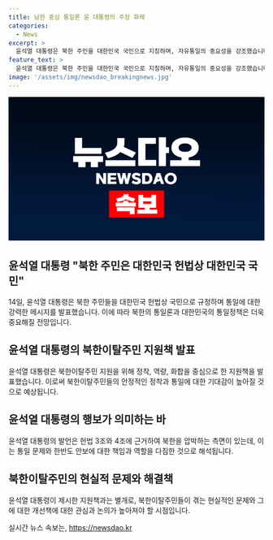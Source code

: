 ```yaml
---
title: 남한 중심 통일론 윤 대통령의 주장 화제
categories:
  - News
excerpt: >
  윤석열 대통령은 북한 주민을 대한민국 국민으로 지칭하며, 자유통일의 중요성을 강조했습니다. 북한의 적대적 성격을 고려하여 정책을 전개하는 것으로 해석되며, 북한이탈주민 지원을 위한 정착, 역량, 화합 주제로 정책을 제시했습니다. 또한, 북한이탈주민의 특수관계를 강조하며, 통일을 위한 자유민주주의 중심의 통일을 견지하는 것으로 보입니다. 그러나 북한이탈주민에 대한 차별적 시선을 교정하고, 정착에 전략적으로 접근해야 한다는 의견도 제기되고 있습니다.
feature_text: >
  윤석열 대통령은 북한 주민을 대한민국 국민으로 지칭하며, 자유통일의 중요성을 강조했습니다. 북한의 적대적 성격을 고려하여 정책을 전개하는 것으로 해석되며, 북한이탈주민 지원을 위한 정착, 역량, 화합 주제로 정책을 제시했습니다. 또한, 북한이탈주민의 특수관계를 강조하며, 통일을 위한 자유민주주의 중심의 통일을 견지하는 것으로 보입니다. 그러나 북한이탈주민에 대한 차별적 시선을 교정하고, 정착에 전략적으로 접근해야 한다는 의견도 제기되고 있습니다.
image: '/assets/img/newsdao_breakingnews.jpg'
---
```


<p><img src="/assets/img/newsdao_breakingnews.jpg" alt="implanttips 속보" /></p>

<h2 data-ke-size="size26">윤석열 대통령 "북한 주민은 대한민국 헌법상 대한민국 국민"</h2>

<p data-ke-size="size16">14일, 윤석열 대통령은 북한 주민들을 대한민국 헌법상 국민으로 규정하며 통일에 대한 강력한 메시지를 발표했습니다. 이에 따라 북한의 통일론과 대한민국의 통일정책은 더욱 중요해질 전망입니다.</p>

<h2 data-ke-size="size26">윤석열 대통령의 북한이탈주민 지원책 발표</h2>

<p data-ke-size="size16">윤석열 대통령은 북한이탈주민 지원을 위해 정착, 역량, 화합을 중심으로 한 지원책을 발표했습니다. 이로써 북한이탈주민들의 안정적인 정착과 통일에 대한 기대감이 높아질 것으로 예상됩니다.</p>

<h2 data-ke-size="size26">윤석열 대통령의 행보가 의미하는 바</h2>

<p data-ke-size="size16">윤석열 대통령의 발언은 헌법 3조와 4조에 근거하여 북한을 압박하는 측면이 있는데, 이는 통일 문제와 한반도 안보에 대한 책임과 역할을 다짐한 것으로 해석됩니다.</p>

<h2 data-ke-size="size26">북한이탈주민의 현실적 문제와 해결책</h2>

<p data-ke-size="size16">윤석열 대통령이 제시한 지원책과는 별개로, 북한이탈주민들이 겪는 현실적인 문제와 그에 대한 개선책에 대한 관심과 논의가 높아져야 할 시점입니다.</p>
실시간 뉴스 속보는, <a href="https://newsdao.kr" rel="dofollow">https://newsdao.kr</a>


